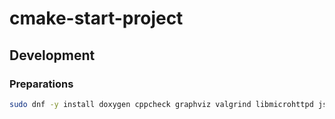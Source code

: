 # cmake-start-project

## Development

### Preparations

```sh
sudo dnf -y install doxygen cppcheck graphviz valgrind libmicrohttpd json-c-devel libmicrohttpd-devel boost-test kdbg
```

